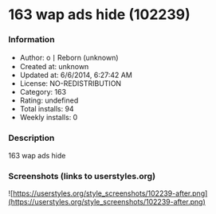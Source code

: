 # 163 wap ads hide (102239)

### Information
- Author: o丨Reborn (unknown)
- Created at: unknown
- Updated at: 6/6/2014, 6:27:42 AM
- License: NO-REDISTRIBUTION
- Category: 163
- Rating: undefined
- Total installs: 94
- Weekly installs: 0


### Description
163 wap ads hide


### Screenshots (links to userstyles.org)
![https://userstyles.org/style_screenshots/102239-after.png](https://userstyles.org/style_screenshots/102239-after.png)



